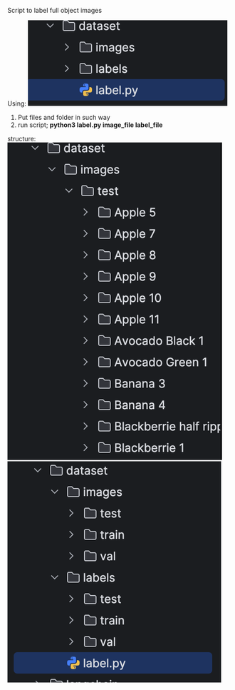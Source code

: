 Script to label full object images


Using:
![screenshot](./screenshot.png)
1. Put files and folder in such way
2. run script; **python3 label.py image_file label_file**

structure: 
![sc2](./screenshot2.png)
![sc3](./screenshot3.png)
